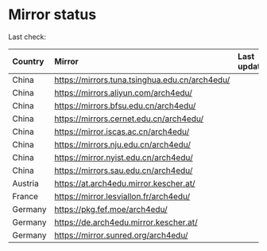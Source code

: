 <script src="./time.js"></script>
# Mirror status
Last check: <script type="text/javascript">localize(1700623152.6774814);</script>

|Country|Mirror|Last update|
|:------|:-----|:----------|
|China|https://mirrors.tuna.tsinghua.edu.cn/arch4edu/|<script type="text/javascript">localize(1700591629);</script>|
|China|https://mirrors.aliyun.com/arch4edu/|<script type="text/javascript">localize(1700591629);</script>|
|China|https://mirrors.bfsu.edu.cn/arch4edu/|<script type="text/javascript">localize(1700591629);</script>|
|China|https://mirrors.cernet.edu.cn/arch4edu/|<script type="text/javascript">localize(1700591629);</script>|
|China|https://mirror.iscas.ac.cn/arch4edu/|<script type="text/javascript">localize(1700591629);</script>|
|China|https://mirrors.nju.edu.cn/arch4edu/|<script type="text/javascript">localize(1700591629);</script>|
|China|https://mirror.nyist.edu.cn/arch4edu/|<script type="text/javascript">localize(1700591629);</script>|
|China|https://mirrors.sau.edu.cn/arch4edu/|<script type="text/javascript">localize(1700591629);</script>|
|Austria|https://at.arch4edu.mirror.kescher.at/|<script type="text/javascript">localize(1700591629);</script>|
|France|https://mirror.lesviallon.fr/arch4edu/|<script type="text/javascript">localize(1700591629);</script>|
|Germany|https://pkg.fef.moe/arch4edu/|<script type="text/javascript">localize(1700591629);</script>|
|Germany|https://de.arch4edu.mirror.kescher.at/|<script type="text/javascript">localize(1700591629);</script>|
|Germany|https://mirror.sunred.org/arch4edu/|<script type="text/javascript">localize(1700591629);</script>|

<script src="./tablefilter/tablefilter.js"></script>
<script src="./table.js"></script>